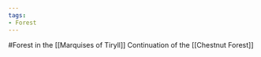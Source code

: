 ```yaml
---
tags:
- Forest
---
```


#Forest in the [[Marquises of Tiryll]]
Continuation of the [[Chestnut Forest]]